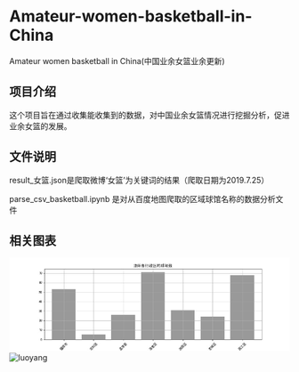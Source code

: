 # Amateur-women-basketball-in-China
Amateur women basketball in China(中国业余女篮业余更新)
## 项目介绍
这个项目旨在通过收集能收集到的数据，对中国业余女篮情况进行挖掘分析，促进业余女篮的发展。
## 文件说明
result_女篮.json是爬取微博‘女篮’为关键词的结果（爬取日期为2019.7.25）

parse_csv_basketball.ipynb 是对从百度地图爬取的区域球馆名称的数据分析文件
## 相关图表
![luoyang](https://github.com/yzy1421/Amateur-women-basketball-in-China/blob/master/figure/court_num.jpg)
![luoyang]((https://github.com/yzy1421/Amateur-women-basketball-in-China/blob/master/figure/court_num.jpg)
)
